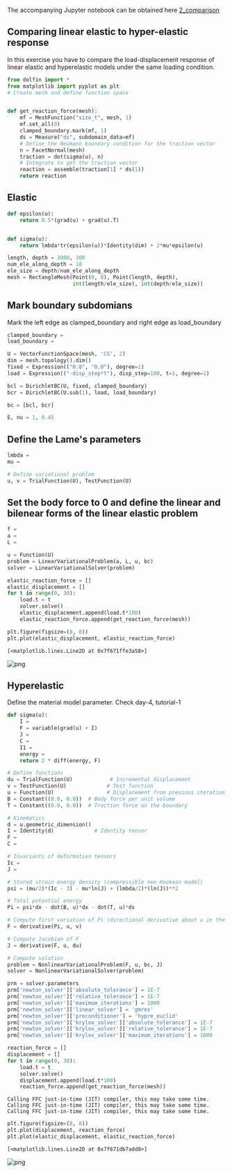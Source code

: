 The accompanying Jupyter notebook can be obtained here [2_comparison](../../../src/day-4/exercises/2_comparison.ipynb)



## Comparing linear elastic to hyper-elastic response

In this exercise you have to compare the load-displacement response of linear elastic and hyperelastic models under the same loading condition.



```python
from dolfin import *
from matplotlib import pyplot as plt
# Create mesh and define function space


def get_reaction_force(mesh):
    mf = MeshFunction("size_t", mesh, 1)
    mf.set_all(0)
    clamped_boundary.mark(mf, 1)
    ds = Measure("ds", subdomain_data=mf)
    # Define the Neumann boundary condition for the traction vector
    n = FacetNormal(mesh)
    traction = dot(sigma(u), n)
    # Integrate to get the traction vector
    reaction = assemble(traction[1] * ds(1))
    return reaction
```

## Elastic



```python
def epsilon(u):
    return 0.5*(grad(u) + grad(u).T)


def sigma(u):
    return lmbda*tr(epsilon(u))*Identity(dim) + 2*mu*epsilon(u)
```


```python
length, depth = 3000, 300
num_ele_along_depth = 10
ele_size = depth/num_ele_along_depth
mesh = RectangleMesh(Point(0, 0), Point(length, depth),
                     int(length/ele_size), int(depth/ele_size))
```

## Mark boundary subdomians
Mark the left edge as clamped_boundary and right edge as load_boundary


```python
clamped_boundary = 
load_boundary = 
```


```python
U = VectorFunctionSpace(mesh, 'CG', 2)
dim = mesh.topology().dim()
fixed = Expression(("0.0", "0.0"), degree=1)
load = Expression(("-disp_step*t"), disp_step=100, t=1, degree=1)

bcl = DirichletBC(U, fixed, clamped_boundary)
bcr = DirichletBC(U.sub(1), load, load_boundary)

bc = [bcl, bcr]

E, nu = 1, 0.45
```

## Define the Lame's parameters


```python
lmbda = 
mu =
```


```python
# Define variational problem
u, v = TrialFunction(U), TestFunction(U)
```

## Set the body force to 0 and define the linear and bilenear forms of the linear elastic problem


```python
f = 
a = 
L = 
```


```python
u = Function(U)
problem = LinearVariationalProblem(a, L, u, bc)
solver = LinearVariationalSolver(problem)

elastic_reaction_force = []
elastic_displacement = []
for t in range(0, 30):
    load.t = t
    solver.solve()
    elastic_displacement.append(load.t*100)
    elastic_reaction_force.append(get_reaction_force(mesh))
```


```python
plt.figure(figsize=(8, 8))
plt.plot(elastic_displacement, elastic_reaction_force)
```




    [<matplotlib.lines.Line2D at 0x7f671ffe3a58>]




    
![png](2_comparison_files/2_comparison_14_1.png)
    


## Hyperelastic


Define the material model parameter. Check day-4, tutorial-1


```python
def sigma(u):
    I = 
    F = variable(grad(u) + I)
    J = 
    C =
    I1 = 
    energy = 
    return 2 * diff(energy, F)
```


```python
# Define functions
du = TrialFunction(U)            # Incremental displacement
v = TestFunction(U)             # Test function
u = Function(U)                 # Displacement from previous iteration
B = Constant((0.0, 0.0))  # Body force per unit volume
T = Constant((0.0, 0.0))  # Traction force on the boundary

# Kinematics
d = u.geometric_dimension()
I = Identity(d)             # Identity tensor
F = 
C = 

# Invariants of deformation tensors
Ic = 
J = 

# Stored strain energy density (compressible neo-Hookean model)
psi = (mu/2)*(Ic - 3) - mu*ln(J) + (lmbda/2)*(ln(J))**2

# Total potential energy
Pi = psi*dx - dot(B, u)*dx - dot(T, u)*ds

# Compute first variation of Pi (directional derivative about u in the direction of v)
F = derivative(Pi, u, v)

# Compute Jacobian of F
J = derivative(F, u, du)

# Compute solution
problem = NonlinearVariationalProblem(F, u, bc, J)
solver = NonlinearVariationalSolver(problem)

prm = solver.parameters
prm['newton_solver']['absolute_tolerance'] = 1E-7
prm['newton_solver']['relative_tolerance'] = 1E-7
prm['newton_solver']['maximum_iterations'] = 1000
prm['newton_solver']['linear_solver'] = 'gmres'
prm['newton_solver']['preconditioner'] = 'hypre_euclid'
prm['newton_solver']['krylov_solver']['absolute_tolerance'] = 1E-7
prm['newton_solver']['krylov_solver']['relative_tolerance'] = 1E-7
prm['newton_solver']['krylov_solver']['maximum_iterations'] = 1000

reaction_force = []
displacement = []
for t in range(0, 30):
    load.t = t
    solver.solve()
    displacement.append(load.t*100)
    reaction_force.append(get_reaction_force(mesh))
```

    Calling FFC just-in-time (JIT) compiler, this may take some time.
    Calling FFC just-in-time (JIT) compiler, this may take some time.
    Calling FFC just-in-time (JIT) compiler, this may take some time.



```python
plt.figure(figsize=(8, 8))
plt.plot(displacement, reaction_force)
plt.plot(elastic_displacement, elastic_reaction_force)
```




    [<matplotlib.lines.Line2D at 0x7f671db7add8>]




    
![png](2_comparison_files/2_comparison_19_1.png)
    



```python

```
